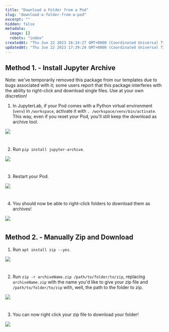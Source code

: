 ```yaml
---
title: "Download a Folder from a Pod"
slug: "download-a-folder-from-a-pod"
excerpt: ""
hidden: false
metadata:
  image: []
  robots: "index"
createdAt: "Thu Jun 22 2023 16:24:27 GMT+0000 (Coordinated Universal Time)"
updatedAt: "Thu Jun 22 2023 17:39:24 GMT+0000 (Coordinated Universal Time)"
---
```


## Method 1. - Install Jupyter Archive

Note: we've temporarily removed this package from our templates due to bugs associated with it; some users report that this package interferes with the ability to right-click and download single files. Use at your own discretion!

1. In JupyterLab, if your Pod comes with a Python virtual environment (`venv`) in `/workspace`, activate it with `. /workspace/venv/bin/activate`. This way, even if you reset your Pod, you'll still keep the download as archive tool.

![](https://files.readme.io/e297415-image.png)

# 

2. Run `pip install jupyter-archive`.

![](https://files.readme.io/1e9c735-image.png)

# 

3. Restart your Pod.

![](https://files.readme.io/9e8d41b-image.png)

# 

4. You should now be able to right-click folders to download them as archives!

![](https://files.readme.io/f77d850-image.png)

# 

## Method 2. - Manually Zip and Download

1. Run `apt install zip --yes`.

![](https://files.readme.io/1245fad-image.png)

# 

2. Run `zip -r archiveName.zip /path/to/folder/to/zip`, replacing `archiveName.zip` with the name you'd like to give your zip file and `/path/to/folder/to/zip` with, well, the path to the folder to zip.

![](https://files.readme.io/aecf8ec-image.png)

# 

3. You can now right click your zip file to download your folder!

![](https://files.readme.io/f7a1e39-image.png)
